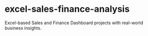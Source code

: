 # excel-sales-finance-analysis
Excel-based Sales and Finance Dashboard projects with real-world business insights.
